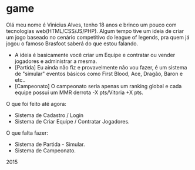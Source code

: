 # game
Olá meu nome é Vinicius Alves, tenho 18 anos e brinco um pouco com tecnologias web(HTML/CSS/JS/PHP).
Algum tempo tive um ideia de criar um jogo baseado no cenário competitivo do league of legends, pra quem já jogou o famoso Brasfoot saberá do que estou falando.

- A ideia é basicamente você criar um Equipe e contratar ou vender jogadores e administrar a mesma.
- [Partida] Eu ainda não fiz e provavelmente não vou fazer, é um sistema de "simular" eventos básicos como First Blood, Ace, Dragão, Baron e etc.. 
- [Campeonato] O campeonato seria apenas um ranking global e cada equipe possui um MMR derrota  -X pts/Vitoria +X pts.

O que foi feito até agora:
- Sistema de Cadastro / Login
- Sistema de Criar Equipe / Contratar Jogadores.

O que falta fazer: 
- Sistema de Partida - Simular.
- Sistema de Campeonato.

2015
